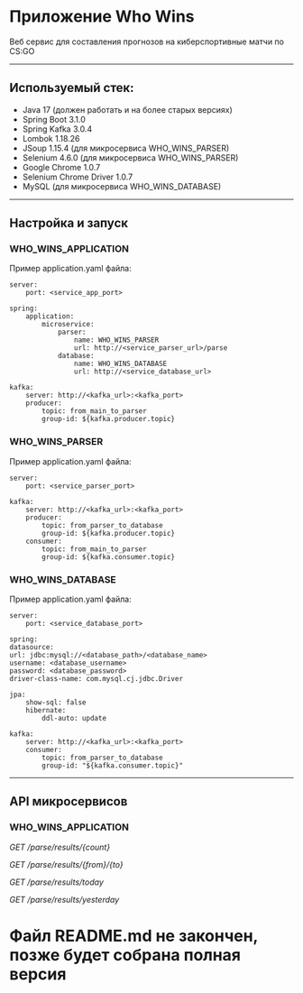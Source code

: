 
# Приложение Who Wins
Веб сервис для составления прогнозов на киберспортивные матчи по CS:GO

 ---
## Используемый стек:
 - Java 17 (должен работать и на более старых версиях)
 - Spring Boot 3.1.0
 - Spring Kafka 3.0.4
 - Lombok 1.18.26
 - JSoup 1.15.4 (для микросервиса WHO_WINS_PARSER)
 - Selenium 4.6.0 (для микросервиса WHO_WINS_PARSER)
 - Google Chrome 1.0.7 
 - Selenium Chrome Driver 1.0.7
 - MySQL (для микросервиса WHO_WINS_DATABASE)

---
## Настройка и запуск

### WHO_WINS_APPLICATION

Пример application.yaml файла:

    server:
        port: <service_app_port>

    spring:
        application:
            microservice:
                parser:
                    name: WHO_WINS_PARSER
                    url: http://<service_parser_url>/parse
                database:
                    name: WHO_WINS_DATABASE
                    url: http://<service_database_url>

    kafka:
        server: http://<kafka_url>:<kafka_port>
        producer:
            topic: from_main_to_parser
            group-id: ${kafka.producer.topic}

### WHO_WINS_PARSER

Пример application.yaml файла:

    server:
        port: <service_parser_port>
        
    kafka:
        server: http://<kafka_url>:<kafka_port>
        producer:
            topic: from_parser_to_database
            group-id: ${kafka.producer.topic}
        consumer:
            topic: from_main_to_parser
            group-id: ${kafka.consumer.topic}


### WHO_WINS_DATABASE
Пример application.yaml файла:

    server:
        port: <service_database_port>
    
    spring:
    datasource:
    url: jdbc:mysql://<database_path>/<database_name>
    username: <database_username>
    password: <database_password>
    driver-class-name: com.mysql.cj.jdbc.Driver
    
    jpa:
        show-sql: false
        hibernate:
            ddl-auto: update
    
    kafka:
        server: http://<kafka_url>:<kafka_port>
        consumer:
            topic: from_parser_to_database
            group-id: "${kafka.consumer.topic}"

---
## API микросервисов

### WHO_WINS_APPLICATION

_GET /parse/results/{count}_

_GET /parse/results/{from}/{to}_

_GET /parse/results/today_

_GET /parse/results/yesterday_


# Файл README.md не закончен, позже будет собрана полная версия